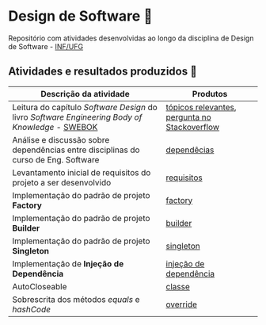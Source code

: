 # Design de Software :triangular_ruler:

Repositório com atividades desenvolvidas ao longo da disciplina de Design de Software - [INF/UFG](http://www.inf.ufg.br/)

## Atividades e resultados produzidos :pencil:

Descrição da atividade | Produtos
-|-
Leitura do capítulo *Software Design* do livro *Software Engineering Body of Knowledge* - [SWEBOK](https://www.computer.org/education/bodies-of-knowledge/software-engineering) | [tópicos relevantes](swebok.md), [pergunta no Stackoverflow](https://pt.stackoverflow.com/questions/405299/qual-a-diferen%c3%a7a-entre-client-server-e-three-tiers) 
Análise e discussão sobre dependências entre disciplinas do curso de Eng. Software | [dependêcias](classe.md)
Levantamento inicial de requisitos do projeto a ser desenvolvido | [requisitos](requisitos.md)
Implementação do padrão de projeto **Factory** | [factory](factory)
Implementação do padrão de projeto **Builder** | [builder](builder)
Implementação do padrão de projeto **Singleton** | [singleton](singleton)
Implementação de **Injeção de Dependência** | [injeção de dependência](di)
AutoCloseable | [classe](classe)
Sobrescrita dos métodos _equals_ e _hashCode_ | [override](equals)
